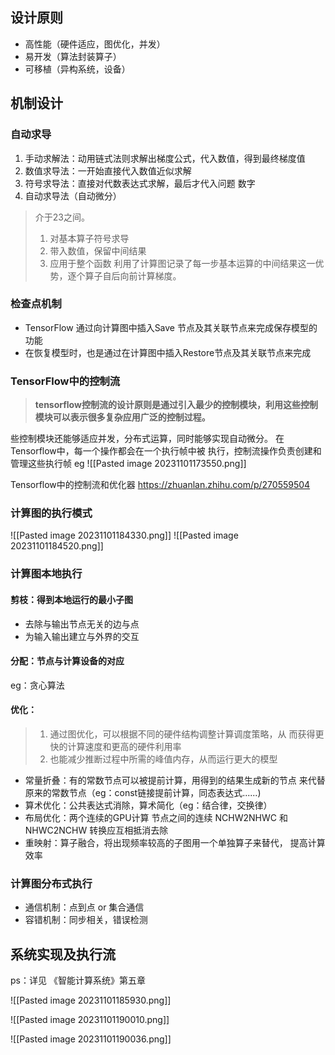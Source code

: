 ## 设计原则
- 高性能（硬件适应，图优化，并发）
- 易开发（算法封装算子）
- 可移植（异构系统，设备）

## 机制设计
### 自动求导

1. 手动求解法：动用链式法则求解出梯度公式，代入数值，得到最终梯度值
2. 数值求导法：一开始直接代入数值近似求解
3. 符号求导法：直接对代数表达式求解，最后才代入问题 数字
4. 自动求导法（自动微分）
>介于23之间。
>1. 对基本算子符号求导
>2. 带入数值，保留中间结果
>3. 应用于整个函数
>利用了计算图记录了每一步基本运算的中间结果这一优势，逐个算子自后向前计算梯度。

### 检查点机制
- TensorFlow 通过向计算图中插入Save 节点及其关联节点来完成保存模型的功能
- 在恢复模型时，也是通过在计算图中插入Restore节点及其关联节点来完成

### TensorFlow中的控制流
>**tensorflow控制流的设计原则是通过引入最少的控制模块，利用这些控制模块可以表示很多复杂应用广泛的控制过程。**

些控制模块还能够适应并发，分布式运算，同时能够实现自动微分。
在Tensorflow中，每一个操作都会在一个执行帧中被 执行，控制流操作负责创建和管理这些执行帧
eg
![[Pasted image 20231101173550.png]]

Tensorflow中的控制流和优化器 https://zhuanlan.zhihu.com/p/270559504
### 计算图的执行模式

![[Pasted image 20231101184330.png]]
![[Pasted image 20231101184520.png]]

### 计算图本地执行
#### 剪枝：得到本地运行的最小子图
- 去除与输出节点无关的边与点
- 为输入输出建立与外界的交互
#### 分配：节点与计算设备的对应
eg：贪心算法

#### 优化：
>1. 通过图优化，可以根据不同的硬件结构调整计算调度策略，从 而获得更快的计算速度和更高的硬件利用率
>2. 也能减少推断过程中所需的峰值内存，从而运行更大的模型

- 常量折叠：有的常数节点可以被提前计算，用得到的结果生成新的节点 来代替原来的常数节点（eg：const链接提前计算，同态表达式......)
- 算术优化：公共表达式消除，算术简化（eg：结合律，交换律）
- 布局优化：两个连续的GPU计算 节点之间的连续 NCHW2NHWC 和 NHWC2NCHW 转换应互相抵消去除
- 重映射：算子融合，将出现频率较高的子图用一个单独算子来替代， 提高计算效率

### 计算图分布式执行
- 通信机制：点到点 or 集合通信
- 容错机制：同步相关，错误检测


## 系统实现及执行流
ps：详见 《智能计算系统》第五章

![[Pasted image 20231101185930.png]]

![[Pasted image 20231101190010.png]]

![[Pasted image 20231101190036.png]]